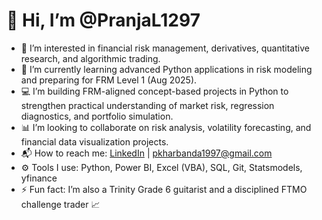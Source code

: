 # 👋 Hi, I’m @PranjaL1297

- 👀 I’m interested in financial risk management, derivatives, quantitative research, and algorithmic trading.
- 🌱 I’m currently learning advanced Python applications in risk modeling and preparing for FRM Level 1 (Aug 2025).
- 💻 I’m building FRM-aligned concept-based projects in Python to strengthen practical understanding of market risk, regression diagnostics, and portfolio simulation.
- 📊 I’m looking to collaborate on risk analysis, volatility forecasting, and financial data visualization projects.
- 📬 How to reach me: [LinkedIn](https://www.linkedin.com/in/pranjal-kharbanda-15ab72143/) | pkharbanda1997@gmail.com
- ⚙️ Tools I use: Python, Power BI, Excel (VBA), SQL, Git, Statsmodels, yfinance
- ⚡ Fun fact: I’m also a Trinity Grade 6 guitarist and a disciplined FTMO challenge trader 📈

